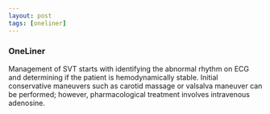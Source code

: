 ```yaml
---
layout: post
tags: [oneliner]
---
```



### OneLiner

Management of SVT starts with identifying the abnormal rhythm on ECG and determining if the patient is hemodynamically stable. Initial conservative maneuvers such as carotid massage or valsalva maneuver can be performed; however, pharmacological treatment involves intravenous adenosine.

